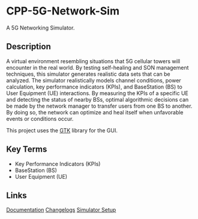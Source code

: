 # CPP-5G-Network-Sim

A 5G Networking Simulator.

## Description

A virtual environment resembling situations that 5G cellular towers will encounter in the real world. By testing self-healing and SON management techniques, this simulator generates realistic data sets that can be analyzed. The simulator realistically models channel conditions, power calculation, key performance indicators (KPIs), and BaseStation (BS) to User Equipment (UE) interactions. By measuring the KPIs of a specific UE and detecting the status of nearby BSs, optimal algorithmic decisions can be made by the network manager to transfer users from one BS to another. By doing so, the network can optimize and heal itself when unfavorable events or conditions occur.

This project uses the [GTK](https://www.gtk.org/) library for the GUI.

## Key Terms

+ Key Performance Indicators (KPIs)
+ BaseStation (BS)
+ User Equipment (UE)

## Links

[Documentation](https://github.com/cpptromar/CPP-5G-Network-Sim/tree/master/doc/Documentation)
[Changelogs](https://github.com/cpptromar/CPP-5G-Network-Sim/tree/master/doc/Changelogs)
[Simulator Setup](https://github.com/cpptromar/CPP-5G-Network-Sim/tree/master/doc/Documentation/Simulator_Setup.docx)
